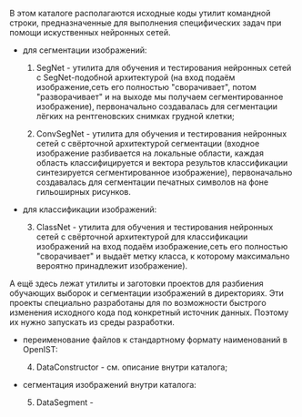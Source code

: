  В этом каталоге располагаются исходные коды утилит командной строки, предназначенные для выполнения специфических задач при помощи искуственных нейронных сетей.

 - для сегментации изображений:

	1) SegNet - утилита для обучения и тестирования нейронных сетей с SegNet-подобной архитектурой (на вход подаём изображение,сеть его полностью "сворачивает", потом "разворачивает" и на выходе мы получаем сегментированное изображение), первоначально создавалась для сегментации лёгких на рентгеновских снимках грудной клетки;
		
	2) ConvSegNet - утилита для обучения и тестирования нейронных сетей с свёрточной архитектурой сегментации (входное изображение разбивается на локальные области, каждая область классифицируется и вектора результов классификации синтезируется сегментированное изображение), первоначально создавалась для сегментации печатных символов на фоне гильоширных рисунков.
	
 - для классификации изображений:

	3) ClassNet - утилита для обучения и тестирования нейронных сетей с свёрточной архитектурой для классификации изображений на вход подаём изображение,сеть его полностью "сворачивает" и выдаёт метку класса, к которому максимально вероятно принадлежит изображение).
	
 А ещё здесь лежат утилиты и заготовки проектов для разбиения обучающих выборок и сегментации изображений в директориях. Эти проекты специально разработаны для по возможности быстрого изменения исходного кода под конкретный источник данных.
 Поэтому их нужно запускать из среды разработки. 

 - переименование файлов к стандартному формату наименований в OpenIST:
	
	4) DataConstructor - см. описание внутри каталога;  
	
 - сегментация изображений внутри каталога:

	5) DataSegment - 